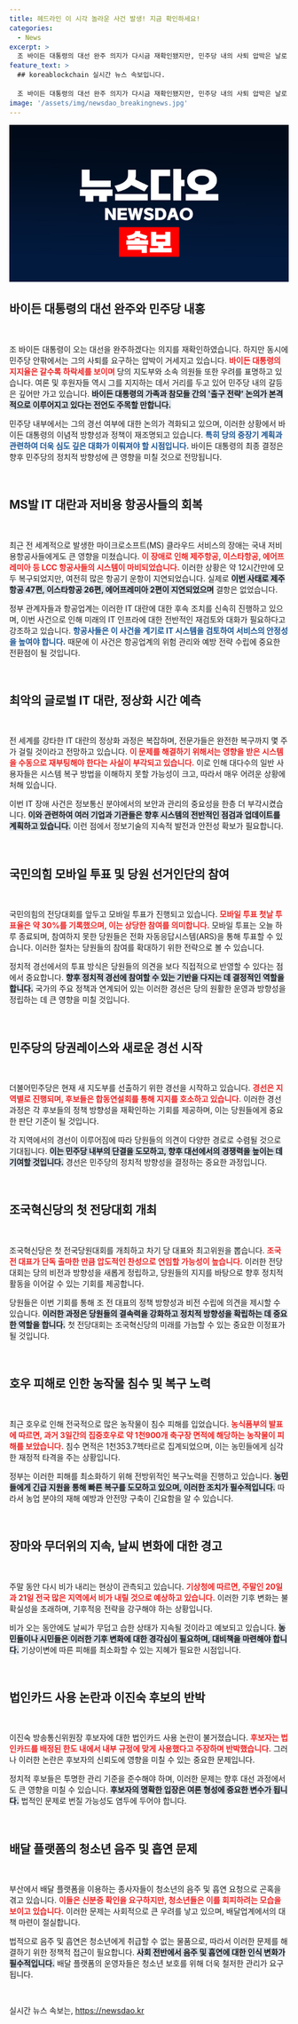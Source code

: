 ```yaml
---
title: 헤드라인 이 시각 놀라운 사건 발생! 지금 확인하세요!
categories:
  - News
excerpt: >
  조 바이든 대통령의 대선 완주 의지가 다시금 재확인됐지만, 민주당 내의 사퇴 압박은 날로 심화되고 있다. 지지층이 이탈하면서 그의 거취에 대한 우려가 커지고 있는 상황, 과연 바이든의 미래는 어떻게 될까?
feature_text: >
  ## koreablockchain 실시간 뉴스 속보입니다.

  조 바이든 대통령의 대선 완주 의지가 다시금 재확인됐지만, 민주당 내의 사퇴 압박은 날로 심화되고 있다. 지지층이 이탈하면서 그의 거취에 대한 우려가 커지고 있는 상황, 과연 바이든의 미래는 어떻게 될까?
image: '/assets/img/newsdao_breakingnews.jpg'
---
```


<p><img src="/assets/img/newsdao_breakingnews.jpg" alt="koreablockchain 속보" /></p>

<h2 data-ke-size="size26">바이든 대통령의 대선 완주와 민주당 내홍</h2>

<p data-ke-size="size16">&nbsp;</p>

<p>조 바이든 대통령이 오는 대선을 완주하겠다는 의지를 재확인하였습니다. 하지만 동시에 민주당 안팎에서는 그의 사퇴를 요구하는 압박이 거세지고 있습니다. <b><span style="color: #ee2323;">바이든 대통령의 지지율은 갈수록 하락세를 보이며</span></b> 당의 지도부와 소속 의원들 또한 우려를 표명하고 있습니다. 여론 및 후원자들 역시 그를 지지하는 데서 거리를 두고 있어 민주당 내의 갈등은 깊어만 가고 있습니다. <b><span style="background-color: #21538527;">바이든 대통령의 가족과 참모들 간의 '출구 전략' 논의가 본격적으로 이루어지고 있다는 전언도 주목할 만합니다.</span></b></p>

<p>민주당 내부에서는 그의 경선 여부에 대한 논의가 격화되고 있으며, 이러한 상황에서 바이든 대통령의 이념적 방향성과 정책이 재조명되고 있습니다. <b><span style="color: #1a5490;">특히 당의 중장기 계획과 관련하여 더욱 심도 깊은 대화가 이뤄져야 할 시점입니다.</span></b> 바이든 대통령의 최종 결정은 향후 민주당의 정치적 방향성에 큰 영향을 미칠 것으로 전망됩니다.</p>

<p data-ke-size="size16">&nbsp;</p>

<h2 data-ke-size="size26">MS발 IT 대란과 저비용 항공사들의 회복</h2>

<p data-ke-size="size16">&nbsp;</p>

<p>최근 전 세계적으로 발생한 마이크로소프트(MS) 클라우드 서비스의 장애는 국내 저비용항공사들에게도 큰 영향을 미쳤습니다. <b><span style="color: #ee2323;">이 장애로 인해 제주항공, 이스타항공, 에어프레미아 등 LCC 항공사들의 시스템이 마비되었습니다.</span></b> 이러한 상황은 약 12시간만에 모두 복구되었지만, 여전히 많은 항공기 운항이 지연되었습니다. 실제로 <b><span style="background-color: #21538527;">이번 사태로 제주항공 47편, 이스타항공 26편, 에어프레미아 2편이 지연되었으며</span></b> 결항은 없었습니다.</p>

<p>정부 관계자들과 항공업계는 이러한 IT 대란에 대한 후속 조치를 신속히 진행하고 있으며, 이번 사건으로 인해 미래의 IT 인프라에 대한 전반적인 재검토와 대화가 필요하다고 강조하고 있습니다. <b><span style="color: #1a5490;">항공사들은 이 사건을 계기로 IT 시스템을 검토하여 서비스의 안정성을 높여야 합니다.</span></b> 때문에 이 사건은 항공업계의 위험 관리와 예방 전략 수립에 중요한 전환점이 될 것입니다.</p>

<p data-ke-size="size16">&nbsp;</p>

<h2 data-ke-size="size26">최악의 글로벌 IT 대란, 정상화 시간 예측</h2>

<p data-ke-size="size16">&nbsp;</p>

<p>전 세계를 강타한 IT 대란의 정상화 과정은 복잡하며, 전문가들은 완전한 복구까지 몇 주가 걸릴 것이라고 전망하고 있습니다. <b><span style="color: #ee2323;">이 문제를 해결하기 위해서는 영향을 받은 시스템을 수동으로 재부팅해야 한다는 사실이 부각되고 있습니다.</span></b> 이로 인해 대다수의 일반 사용자들은 시스템 복구 방법을 이해하지 못할 가능성이 크고, 따라서 매우 어려운 상황에 처해 있습니다.</p>

<p>이번 IT 장애 사건은 정보통신 분야에서의 보안과 관리의 중요성을 한층 더 부각시켰습니다. <b><span style="background-color: #21538527;">이와 관련하여 여러 기업과 기관들은 향후 시스템의 전반적인 점검과 업데이트를 계획하고 있습니다.</span></b> 이런 점에서 정보기술의 지속적 발전과 안전성 확보가 필요합니다.</p>

<p data-ke-size="size16">&nbsp;</p>

<h2 data-ke-size="size26">국민의힘 모바일 투표 및 당원 선거인단의 참여</h2>

<p data-ke-size="size16">&nbsp;</p>

<p>국민의힘의 전당대회를 앞두고 모바일 투표가 진행되고 있습니다. <b><span style="color: #ee2323;">모바일 투표 첫날 투표율은 약 30%를 기록했으며, 이는 상당한 참여를 의미합니다.</span></b> 모바일 투표는 오늘 하루 종료되며, 참여하지 못한 당원들은 전화 자동응답시스템(ARS)을 통해 투표할 수 있습니다. 이러한 절차는 당원들의 참여를 확대하기 위한 전략으로 볼 수 있습니다.</p>

<p>정치적 경선에서의 투표 방식은 당원들의 의견을 보다 직접적으로 반영할 수 있다는 점에서 중요합니다. <b><span style="background-color: #21538527;">향후 정치적 경선에 참여할 수 있는 기반을 다지는 데 결정적인 역할을 합니다.</span></b> 국가의 주요 정책과 연계되어 있는 이러한 경선은 당의 원활한 운영과 방향성을 정립하는 데 큰 영향을 미칠 것입니다.</p>

<p data-ke-size="size16">&nbsp;</p>

<h2 data-ke-size="size26">민주당의 당권레이스와 새로운 경선 시작</h2>

<p data-ke-size="size16">&nbsp;</p>

<p>더불어민주당은 현재 새 지도부를 선출하기 위한 경선을 시작하고 있습니다. <b><span style="color: #ee2323;">경선은 지역별로 진행되며, 후보들은 합동연설회를 통해 지지를 호소하고 있습니다.</span></b> 이러한 경선 과정은 각 후보들의 정책 방향성을 재확인하는 기회를 제공하며, 이는 당원들에게 중요한 판단 기준이 될 것입니다.</p>

<p>각 지역에서의 경선이 이루어짐에 따라 당원들의 의견이 다양한 경로로 수렴될 것으로 기대됩니다. <b><span style="background-color: #21538527;">이는 민주당 내부의 단결을 도모하고, 향후 대선에서의 경쟁력을 높이는 데 기여할 것입니다.</span></b> 경선은 민주당의 정치적 방향성을 결정하는 중요한 과정입니다.</p>

<p data-ke-size="size16">&nbsp;</p>

<h2 data-ke-size="size26">조국혁신당의 첫 전당대회 개최</h2>

<p data-ke-size="size16">&nbsp;</p>

<p>조국혁신당은 첫 전국당원대회를 개최하고 차기 당 대표와 최고위원을 뽑습니다. <b><span style="color: #ee2323;">조국 전 대표가 단독 출마한 만큼 압도적인 찬성으로 연임할 가능성이 높습니다.</span></b> 이러한 전당대회는 당의 비전과 방향성을 새롭게 정립하고, 당원들의 지지를 바탕으로 향후 정치적 활동을 이어갈 수 있는 기회를 제공합니다.</p>

<p>당원들은 이번 기회를 통해 조 전 대표의 정책 방향성과 비전 수립에 의견을 제시할 수 있습니다. <b><span style="background-color: #21538527;">이러한 과정은 당원들의 결속력을 강화하고 정치적 방향성을 확립하는 데 중요한 역할을 합니다.</span></b> 첫 전당대회는 조국혁신당의 미래를 가늠할 수 있는 중요한 이정표가 될 것입니다.</p>

<p data-ke-size="size16">&nbsp;</p>

<h2 data-ke-size="size26">호우 피해로 인한 농작물 침수 및 복구 노력</h2>

<p data-ke-size="size16">&nbsp;</p>

<p>최근 호우로 인해 전국적으로 많은 농작물이 침수 피해를 입었습니다. <b><span style="color: #ee2323;">농식품부의 발표에 따르면, 과거 3일간의 집중호우로 약 1천900개 축구장 면적에 해당하는 농작물이 피해를 보았습니다.</span></b> 침수 면적은 1천353.7헥타르로 집계되었으며, 이는 농민들에게 심각한 재정적 타격을 주는 상황입니다.</p>

<p>정부는 이러한 피해를 최소화하기 위해 전방위적인 복구노력을 진행하고 있습니다. <b><span style="background-color: #21538527;">농민들에게 긴급 지원을 통해 빠른 복구를 도모하고 있으며, 이러한 조치가 필수적입니다.</span></b> 따라서 농업 분야의 재해 예방과 안전망 구축이 긴요함을 알 수 있습니다.</p>

<p data-ke-size="size16">&nbsp;</p>

<h2 data-ke-size="size26">장마와 무더위의 지속, 날씨 변화에 대한 경고</h2>

<p data-ke-size="size16">&nbsp;</p>

<p>주말 동안 다시 비가 내리는 현상이 관측되고 있습니다. <b><span style="color: #ee2323;">기상청에 따르면, 주말인 20일과 21일 전국 많은 지역에서 비가 내릴 것으로 예상하고 있습니다.</span></b> 이러한 기후 변화는 불확실성을 초래하며, 기후적응 전략을 강구해야 하는 상황입니다.</p>

<p>비가 오는 동안에도 날씨가 무덥고 습한 상태가 지속될 것이라고 예보되고 있습니다. <b><span style="background-color: #21538527;">농민들이나 시민들은 이러한 기후 변화에 대한 경각심이 필요하며, 대비책을 마련해야 합니다.</span></b> 기상이변에 따른 피해를 최소화할 수 있는 지혜가 필요한 시점입니다.</p>

<p data-ke-size="size16">&nbsp;</p>

<h2 data-ke-size="size26">법인카드 사용 논란과 이진숙 후보의 반박</h2>

<p data-ke-size="size16">&nbsp;</p>

<p>이진숙 방송통신위원장 후보자에 대한 법인카드 사용 논란이 불거졌습니다. <b><span style="color: #ee2323;">후보자는 법인카드를 배정된 한도 내에서 내부 규정에 맞게 사용했다고 주장하며 반박했습니다.</span></b> 그러나 이러한 논란은 후보자의 신뢰도에 영향을 미칠 수 있는 중요한 문제입니다.</p>

<p>정치적 후보들은 투명한 관리 기준을 준수해야 하며, 이러한 문제는 향후 대선 과정에서도 큰 영향을 미칠 수 있습니다. <b><span style="background-color: #21538527;">후보자의 명확한 입장은 여론 형성에 중요한 변수가 됩니다.</span></b> 법적인 문제로 번질 가능성도 염두에 두어야 합니다.</p>

<p data-ke-size="size16">&nbsp;</p>

<h2 data-ke-size="size26">배달 플랫폼의 청소년 음주 및 흡연 문제</h2>

<p data-ke-size="size16">&nbsp;</p>

<p>부산에서 배달 플랫폼을 이용하는 종사자들이 청소년의 음주 및 흡연 요청으로 곤혹을 겪고 있습니다. <b><span style="color: #ee2323;">이들은 신분증 확인을 요구하지만, 청소년들은 이를 회피하려는 모습을 보이고 있습니다.</span></b> 이러한 문제는 사회적으로 큰 우려를 낳고 있으며, 배달업계에서의 대책 마련이 절실합니다.</p>

<p>법적으로 음주 및 흡연은 청소년에게 취급할 수 없는 물품으로, 따라서 이러한 문제를 해결하기 위한 정책적 접근이 필요합니다. <b><span style="background-color: #21538527;">사회 전반에서 음주 및 흡연에 대한 인식 변화가 필수적입니다.</span></b> 배달 플랫폼의 운영자들은 청소년 보호를 위해 더욱 철저한 관리가 요구됩니다.</p>

<p data-ke-size="size16">&nbsp;</p>
실시간 뉴스 속보는, <a href="https://newsdao.kr" rel="dofollow">https://newsdao.kr</a>


